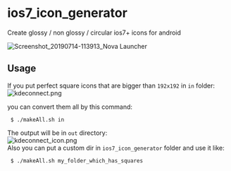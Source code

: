 # ios7_icon_generator
Create glossy / non glossy / circular ios7+ icons for android


![Screenshot_20190714-113913_Nova Launcher](https://user-images.githubusercontent.com/9158844/61181446-5b7b6d00-a62f-11e9-955c-bfed26eca639.png)


## Usage
 If you put perfect square icons that are bigger than `192x192` in `in` folder:
 <br>
 ![kdeconnect.png](https://user-images.githubusercontent.com/9158844/60768616-a563d080-a0ce-11e9-979c-daf10282942a.png)
 
 you can convert them all by this command:
     
     $ ./makeAll.sh in
 
 The output will be in `out` directory:
 <br>
 ![kdeconnect_icon.png](https://user-images.githubusercontent.com/9158844/60768620-b876a080-a0ce-11e9-893b-b40853d521d9.png)
 <br>
 Also you can put a custom dir in `ios7_icon_generator` folder and use it like:
 
     $ ./makeAll.sh my_folder_which_has_squares

